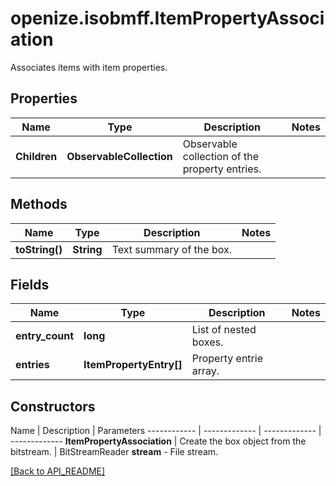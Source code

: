 # openize.isobmff.ItemPropertyAssociation

Associates items with item properties.

## Properties

Name | Type | Description | Notes
------------ | ------------- | ------------- | -------------
**Children** | **ObservableCollection<ItemPropertyEntry>** | Observable collection of the property entries. | 

## Methods

Name | Type | Description | Notes
------------ | ------------- | ------------- | -------------
**toString()** | **String** | Text summary of the box. | 

## Fields

Name | Type | Description | Notes
------------ | ------------- | ------------- | -------------
**entry_count** | **long** | List of nested boxes. | 
**entries** | **ItemPropertyEntry[]** | Property entrie array. | 

## Constructors

Name | Description | Parameters
------------ | ------------- | ------------- | -------------
**ItemPropertyAssociation** | Create the box object from the bitstream. | BitStreamReader **stream** - File stream.

[[Back to API_README]](API_README.md)